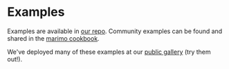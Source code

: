 # Examples

Examples are available in [our repo](https://github.com/marimo-team/marimo/tree/main/examples).
Community examples can be found and shared in the
[marimo cookbook](https://github.com/marimo-team/cookbook).

We've deployed many of these examples at our
[public gallery](https://marimo.io/@public) (try them out!).


